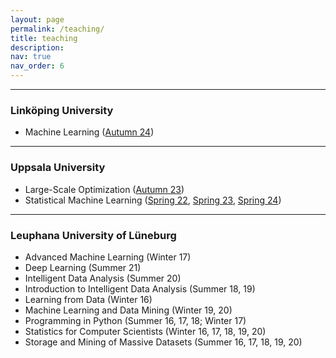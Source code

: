 ```yaml
---
layout: page
permalink: /teaching/
title: teaching
description: 
nav: true
nav_order: 6
---
```


<hr>

### Linköping University
<ul>
  <li>Machine Learning (<a href="https://studieinfo.liu.se/en/kurs/TDDE69">Autumn 24</a>)</li>
</ul>

<hr>

### Uppsala University
<ul>
  <li>Large-Scale Optimization (<a href="https://uppsala.instructure.com/courses/84856">Autumn 23</a>)</li>
  <li>Statistical Machine Learning (<a href="https://uppsala.instructure.com/courses/46077">Spring 22</a>, <a href="https://uppsala.instructure.com/courses/73255">Spring 23</a>, <a href="https://uppsala.instructure.com/courses/87869">Spring 24</a>)</li>
</ul>

<hr>

### Leuphana University of Lüneburg
<ul>
  <li>Advanced Machine Learning (Winter 17)</li>
  <li>Deep Learning (Summer 21)</li>
  <li>Intelligent Data Analysis (Summer 20)</li>
  <li>Introduction to Intelligent Data Analysis (Summer 18, 19)</li>
  <li>Learning from Data (Winter 16)</li>
  <li>Machine Learning and Data Mining (Winter 19, 20)</li>
  <li>Programming in Python (Summer 16, 17, 18; Winter 17)</li>
  <li>Statistics for Computer Scientists (Winter 16, 17, 18, 19, 20)</li>
  <li>Storage and Mining of Massive Datasets (Summer 16, 17, 18, 19, 20)</li>
</ul>
